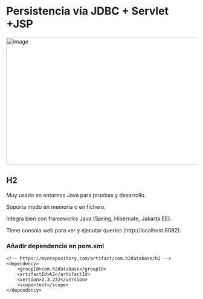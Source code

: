 # Persistencia vía JDBC + Servlet +JSP

<img width="608" height="336" alt="image" src="https://github.com/user-attachments/assets/e9e78784-52c7-4846-9a03-074087ee0ac4" />


## H2

Muy usado en entornos Java para pruebas y desarrollo.

Soporta modo en memoria o en fichero.

Integra bien con frameworks Java (Spring, Hibernate, Jakarta EE).

Tiene consola web para ver y ejecutar queries (http://localhost:8082).

### Añadir dependencia en pom.xml

```
<!-- https://mvnrepository.com/artifact/com.h2database/h2 -->
<dependency>
    <groupId>com.h2database</groupId>
    <artifactId>h2</artifactId>
    <version>2.3.232</version>
    <scope>test</scope>
</dependency>
```

